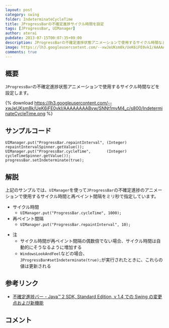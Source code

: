 ```yaml
---
layout: post
category: swing
folder: IndeterminateCycleTime
title: JProgressBarの不確定進捗サイクル時間を設定
tags: [JProgressBar, UIManager]
author: aterai
pubdate: 2013-07-15T00:07:35+09:00
description: JProgressBarの不確定進捗状態アニメーションで使用するサイクル時間などを設定します。
image: https://lh3.googleusercontent.com/--xwJeUKsm8k/UeK6iFE0vkI/AAAAAAAABvw/SNNt1mvM4_c/s800/IndeterminateCycleTime.png
comments: true
---
```

## 概要
`JProgressBar`の不確定進捗状態アニメーションで使用するサイクル時間などを設定します。

{% download https://lh3.googleusercontent.com/--xwJeUKsm8k/UeK6iFE0vkI/AAAAAAAABvw/SNNt1mvM4_c/s800/IndeterminateCycleTime.png %}

## サンプルコード
<pre class="prettyprint"><code>UIManager.put("ProgressBar.repaintInterval", (Integer) repaintIntervalSpinner.getValue());
UIManager.put("ProgressBar.cycleTime",       (Integer) cycleTimeSpinner.getValue());
progressBar.setIndeterminate(true);
</code></pre>

## 解説
上記のサンプルでは、`UIManager`を使って`JProgressBar`の不確定進捗のアニメーションで使用するサイクル時間と再ペイント間隔をミリ秒で指定しています。

- サイクル時間
    - `UIManager.put("ProgressBar.cycleTime", 1000);`
- 再ペイント間隔
    - `UIManager.put("ProgressBar.repaintInterval", 10);`

<!-- dummy comment line for breaking list -->

- 注
    - サイクル時間が再ペイント間隔の偶数倍でない場合、サイクル時間は自動的にそうなるように増加する
    - `WindowsLookAndFeel`などの場合、`JProgressBar#setIndeterminate(true);`が実行されたときに、これらの値は更新される

<!-- dummy comment line for breaking list -->

## 参考リンク
- [不確定進捗バー - Java™ 2 SDK, Standard Edition, v 1.4 での Swing の変更点および新機能](http://docs.oracle.com/javase/jp/7/technotes/guides/swing/1.4/pb.html)

<!-- dummy comment line for breaking list -->

## コメント
